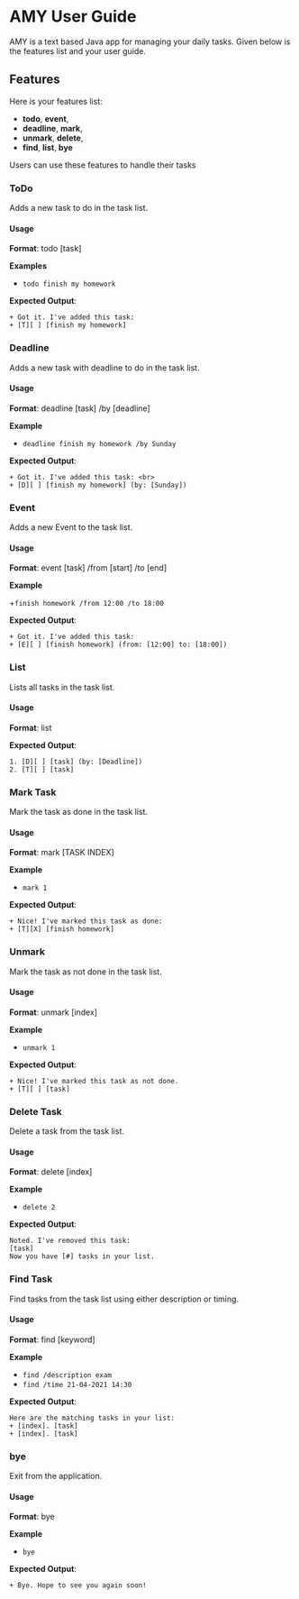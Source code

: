# AMY User Guide

AMY is a text based Java app for managing your daily
tasks. Given below is the features list and your user guide.

## Features 

Here is your features list:

+ **todo**, **event**, 
+ **deadline**, **mark**, 
+ **unmark**, **delete**, 
+ **find**, **list**, **bye**

Users can use these features to handle their tasks

### ToDo 

Adds a new task to do in the task list.

#### Usage

**Format**: todo [task]

**Examples**

+ `todo finish my homework`

**Expected Output**:

```
+ Got it. I've added this task: 
+ [T][ ] [finish my homework]
```

### Deadline 

Adds a new task with deadline to do in the task list.

#### Usage

**Format**: deadline [task] /by [deadline]

**Example**

+ `deadline finish my homework /by Sunday`

**Expected Output**:

```
+ Got it. I've added this task: <br>
+ [D][ ] [finish my homework] (by: [Sunday])
```

### Event 

Adds a new Event to the task list.

#### Usage

**Format**: event [task] /from [start] /to [end]

**Example**

+`finish homework /from 12:00 /to 18:00`

**Expected Output**:

```
+ Got it. I've added this task:
+ [E][ ] [finish homework] (from: [12:00] to: [18:00])
```

### List 

Lists all tasks in the task list.

#### Usage

**Format**: list

**Expected Output**:

```
1. [D][ ] [task] (by: [Deadline])
2. [T][ ] [task]
```

### Mark Task

Mark the task as done in the task list.

#### Usage

**Format**: mark [TASK INDEX]

**Example**

+ `mark 1`

**Expected Output**:

```
+ Nice! I've marked this task as done: 
+ [T][X] [finish homework] 
```
### Unmark 

Mark the task as not done in the task list.

#### Usage

**Format**: unmark [index]

**Example**

+ ```unmark 1```

**Expected Output**:

```
+ Nice! I've marked this task as not done.
+ [T][ ] [task] 
```

### Delete Task

Delete a task from the task list.

#### Usage

**Format**: delete [index]

**Example**

+ ```delete 2```

**Expected Output**:

```
Noted. I've removed this task:
[task] 
Now you have [#] tasks in your list.
```

### Find Task

Find tasks from the task list using either description or timing.

#### Usage

**Format**: find [keyword] 

**Example**

+ ```find /description exam```
+ ```find /time 21-04-2021 14:30```

**Expected Output**:

```
Here are the matching tasks in your list:
+ [index]. [task]
+ [index]. [task]
```

### bye

Exit from the application.

#### Usage

**Format**: bye

**Example**

+ ```bye```

**Expected Output**:

```
+ Bye. Hope to see you again soon!
```
